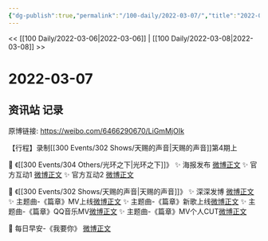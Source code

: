 ```yaml
---
{"dg-publish":true,"permalink":"/100-daily/2022-03-07/","title":"2022-03-07"}
---
```



<< [[100 Daily/2022-03-06\|2022-03-06]] | [[100 Daily/2022-03-08\|2022-03-08]] >>

# 2022-03-07

## 资讯站 记录

原博链接: https://weibo.com/6466290670/LiGmMjOIk

【行程】录制[[300 Events/302 Shows/天赐的声音\|天赐的声音]]第4期上

💫 《[[300 Events/304 Others/光环之下\|光环之下]]》
✨ 海报发布 [微博正文](https://m.weibo.cn/6466290670/4744340511134145)
✨ 官方互动1 [微博正文](https://m.weibo.cn/6466290670/4744401900012494)
✨ 官方互动2 [微博正文](https://m.weibo.cn/6466290670/4744413735814617)

💫 《[[300 Events/302 Shows/天赐的声音\|天赐的声音]]》
✨ 深深发博 [微博正文](https://m.weibo.cn/6466290670/4744356730767539)
✨ 主题曲-《篇章》MV上线[微博正文](https://m.weibo.cn/6466290670/4744333041863580)
✨ 主题曲-《篇章》新歌上线[微博正文](https://m.weibo.cn/6466290670/4744452398648248)
✨ 主题曲-《篇章》QQ音乐MV[微博正文](https://m.weibo.cn/6466290670/4744453489428220)
✨ 主题曲-《篇章》MV个人CUT[微博正文](https://m.weibo.cn/6466290670/4744404704956651)

💫 每日早安-《我要你》 [微博正文](https://m.weibo.cn/6466290670/4744302419510967)
